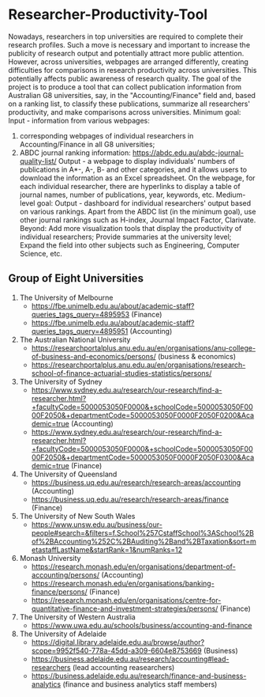 # Researcher-Productivity-Tool

Nowadays, researchers in top universities are required to complete their research profiles. Such a move is necessary and important to increase the publicity of research output and potentially attract more public attention. However, across universities, webpages are arranged differently, creating difficulties for comparisons in research productivity across universities. This potentially affects public awareness of research quality. The goal of the project is to produce a tool that can collect publication information from Australian G8 universities, say, in the "Accounting/Finance" field and, based on a ranking list, to classify these publications, summarize all researchers' productivity, and make comparisons across universities. Minimum goal: Input - information from various webpages: 

1) corresponding webpages of individual researchers in Accounting/Finance in all G8 universities; 
2) ABDC journal ranking information: https://abdc.edu.au/abdc-journal-quality-list/ Output - a webpage to display individuals' numbers of publications in A*-, A-, B- and other categories, and it allows users to download the information as an Excel spreadsheet. On the webpage, for each individual researcher, there are hyperlinks to display a table of journal names, number of publications, year, keywords, etc. Medium-level goal: Output - dashboard for individual researchers' output based on various rankings. Apart from the ABDC list (in the minimum goal), use other journal rankings such as H-index, Journal Impact Factor, Clarivate. Beyond: Add more visualization tools that display the productivity of individual researchers; Provide summaries at the university level; Expand the field into other subjects such as Engineering, Computer Science, etc.

## Group of Eight Universities

1. The University of Melbourne
    - https://fbe.unimelb.edu.au/about/academic-staff?queries_tags_query=4895953 (Finance)
    - https://fbe.unimelb.edu.au/about/academic-staff?queries_tags_query=4895951 (Accounting)
2. The Australian National University
    - https://researchportalplus.anu.edu.au/en/organisations/anu-college-of-business-and-economics/persons/ (business & economics)
    - https://researchportalplus.anu.edu.au/en/organisations/research-school-of-finance-actuarial-studies-statistics/persons/
4. The University of Sydney
    - https://www.sydney.edu.au/research/our-research/find-a-researcher.html?+facultyCode=5000053050F0000&+schoolCode=5000053050F0000F2050&+departmentCode=5000053050F0000F2050F0200&Academic=true (Accounting)
    - https://www.sydney.edu.au/research/our-research/find-a-researcher.html?+facultyCode=5000053050F0000&+schoolCode=5000053050F0000F2050&+departmentCode=5000053050F0000F2050F0300&Academic=true (Finance)
6. The University of Queensland
    - https://business.uq.edu.au/research/research-areas/accounting (Accounting)
    - https://business.uq.edu.au/research/research-areas/finance (Finance)
7. The University of New South Wales
    - https://www.unsw.edu.au/business/our-people#search=&filters=f.School%257CstaffSchool%3ASchool%2Bof%2BAccounting%252C%2BAuditing%2Band%2BTaxation&sort=metastaffLastName&startRank=1&numRanks=12
9. Monash University
    - https://research.monash.edu/en/organisations/department-of-accounting/persons/ (Accounting)
    - https://research.monash.edu/en/organisations/banking-finance/persons/ (Finance)
    - https://research.monash.edu/en/organisations/centre-for-quantitative-finance-and-investment-strategies/persons/ (Finance)
10. The University of Western Australia
    - https://www.uwa.edu.au/schools/business/accounting-and-finance
11. The University of Adelaide
    - https://digital.library.adelaide.edu.au/browse/author?scope=9952f540-778a-45dd-a309-6604e8753669 (Business)
    - https://business.adelaide.edu.au/research/accounting#lead-researchers (lead accounting reasearchers)
    - https://business.adelaide.edu.au/research/finance-and-business-analytics (finance and business analytics staff members)
